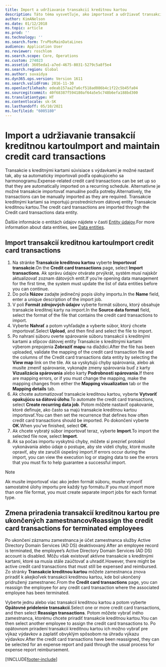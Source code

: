 ```yaml
---
title: Import a udržiavanie transakcií kreditnou kartou
description: Táto téma vysvetľuje, ako importovať a udržiavať transakcie kreditnými kartami súvisiace s výdavkami. Tieto transakcie je možné nastaviť tak, aby sa automaticky importovali podľa opakujúceho sa plánu, alebo podľa potreby je možné ich manuálne importovať.
author: KimANelson
ms.date: 01/12/2018
ms.topic: article
ms.prod: ''
ms.technology: ''
ms.search.form: TrvPbsMainDataLines
audience: Application User
ms.reviewer: roschlom
ms.search.scope: Core, Operations
ms.custom: 274023
ms.assetid: 3605eda1-a7ed-4675-8031-5279c5a8f5e4
ms.search.region: Global
ms.author: suvaidya
ms.dyn365.ops.version: Version 1611
ms.search.validFrom: 2016-11-30
ms.openlocfilehash: edeab157aa2fa6cf518ad086b4c1f22c5b45fa04
ms.sourcegitcommit: 40f68387f594180af64a5e5c748b6efa188bd300
ms.translationtype: HT
ms.contentlocale: sk-SK
ms.lasthandoff: 05/10/2021
ms.locfileid: "6005180"
---
```

# <a name="import-and-maintain-credit-card-transactions"></a><span data-ttu-id="8a916-104">Import a udržiavanie transakcií kreditnou kartou</span><span class="sxs-lookup"><span data-stu-id="8a916-104">Import and maintain credit card transactions</span></span>

<span data-ttu-id="8a916-105">Transakcie s kreditnými kartami súvisiace s výdavkami je možné nastaviť tak, aby sa automaticky importovali podľa opakujúceho sa harmonogramu.</span><span class="sxs-lookup"><span data-stu-id="8a916-105">Expense-related credit card transactions can be set up so that they are automatically imported on a recurring schedule.</span></span> <span data-ttu-id="8a916-106">Alternatívne je možné transakcie importovať manuálne podľa potreby.</span><span class="sxs-lookup"><span data-stu-id="8a916-106">Alternatively, the transactions can be manually imported as they are required.</span></span> <span data-ttu-id="8a916-107">Transakcie kreditnými kartami sa importujú prostredníctvom dátovej entity Transakcie kreditnou kartou.</span><span class="sxs-lookup"><span data-stu-id="8a916-107">The credit card transactions are imported through the Credit card transactions data entity.</span></span>

<span data-ttu-id="8a916-108">Ďalšie informácie o entitách údajov nájdete v časti [Entity údajov](/dynamics365/fin-ops-core/dev-itpro/data-entities/data-entities).</span><span class="sxs-lookup"><span data-stu-id="8a916-108">For more information about data entities, see [Data entities](/dynamics365/fin-ops-core/dev-itpro/data-entities/data-entities).</span></span>

## <a name="import-credit-card-transactions"></a><span data-ttu-id="8a916-109">Import transakcií kreditnou kartou</span><span class="sxs-lookup"><span data-stu-id="8a916-109">Import credit card transactions</span></span>

1. <span data-ttu-id="8a916-110">Na stránke **Transakcie kreditnou kartou** vyberte **Importovať transakcie**.</span><span class="sxs-lookup"><span data-stu-id="8a916-110">On the **Credit card transactions** page, select **Import transactions**.</span></span> <span data-ttu-id="8a916-111">Ak správu údajov otvárate prvýkrát, systém musí najskôr aktualizovať zoznam dátových entít.</span><span class="sxs-lookup"><span data-stu-id="8a916-111">If you’re opening data management for the first time, the system must update the list of data entities before you can continue.</span></span>
2. <span data-ttu-id="8a916-112">Do poľa **Názov** zadajte jedinečný popis úlohy importu.</span><span class="sxs-lookup"><span data-stu-id="8a916-112">In the **Name** field, enter a unique description of the import job.</span></span>
3. <span data-ttu-id="8a916-113">V poli **Formát zdrojových údajov** vyberte formát súboru, ktorý obsahuje transakcie kreditnej karty na import.</span><span class="sxs-lookup"><span data-stu-id="8a916-113">In the **Source data format** field, select the format of the file that contains the credit card transactions to import.</span></span>
4. <span data-ttu-id="8a916-114">Vyberte **Nahrať** a potom vyhľadajte a vyberte súbor, ktorý chcete importovať.</span><span class="sxs-lookup"><span data-stu-id="8a916-114">Select **Upload**, and then find and select the file to import.</span></span>
5. <span data-ttu-id="8a916-115">Po nahraní súboru overte spárovanie súboru transakcií s kreditnými kartami a stĺpcov dátovej entity Transakcie s kreditnými kartami výberom prepojenia **Zobraziť mapu** na dlaždici.</span><span class="sxs-lookup"><span data-stu-id="8a916-115">After the file has been uploaded, validate the mapping of the credit card transaction file and the columns of the Credit card transactions data entity by selecting the **View map** link on the tile.</span></span> <span data-ttu-id="8a916-116">Ak sa vyskytujú chyby spárovania, alebo ak musíte zmeniť spárovanie, vykonajte zmeny spárovania buď z karty **Vizualizácia spárovania** alebo karty **Podrobnosti spárovania**.</span><span class="sxs-lookup"><span data-stu-id="8a916-116">If there are mapping errors, or if you must change the mapping, make the mapping changes from either the **Mapping visualization** tab or the **Mapping details** tab.</span></span>
6. <span data-ttu-id="8a916-117">Ak chcete automatizovať transakcie kreditnou kartou, vyberte **Vytvoriť opakujúcu sa dátovú úlohu**.</span><span class="sxs-lookup"><span data-stu-id="8a916-117">To automate the credit card transactions, select **Create recurring data job**.</span></span> <span data-ttu-id="8a916-118">Potom môžete nastaviť opakovanie, ktoré definuje, ako často sa majú transakcie kreditnou kartou importovať.</span><span class="sxs-lookup"><span data-stu-id="8a916-118">You can then set the recurrence that defines how often credit card transactions should be imported.</span></span> <span data-ttu-id="8a916-119">Po dokončení vyberte **OK**.</span><span class="sxs-lookup"><span data-stu-id="8a916-119">When you’ve finished, select **OK**.</span></span>
7. <span data-ttu-id="8a916-120">Ak chcete vybratý súbor importovať teraz, vyberte **Import**.</span><span class="sxs-lookup"><span data-stu-id="8a916-120">To import the selected file now, select **Import**.</span></span>
8. <span data-ttu-id="8a916-121">Ak sa počas importu vyskytnú chyby, môžete si prezrieť protokol vykonávania alebo údaje o postupe, aby ste videli chyby, ktoré musíte opraviť, aby ste zaručili úspešný import.</span><span class="sxs-lookup"><span data-stu-id="8a916-121">If errors occur during the import, you can view the execution log or staging data to see the errors that you must fix to help guarantee a successful import.</span></span>

> [!NOTE]
> <span data-ttu-id="8a916-122">Ak musíte importovať viac ako jeden formát súboru, musíte vytvoriť samostatné úlohy importu pre každý typ formátu.</span><span class="sxs-lookup"><span data-stu-id="8a916-122">If you must import more than one file format, you must create separate import jobs for each format type.</span></span>

## <a name="reassign-the-credit-card-transactions-for-terminated-employees"></a><span data-ttu-id="8a916-123">Zmena priradenia transakcií kreditnou kartou pre ukončených zamestnancov</span><span class="sxs-lookup"><span data-stu-id="8a916-123">Reassign the credit card transactions for terminated employees</span></span>

<span data-ttu-id="8a916-124">Po ukončení záznamu zamestnanca je účet zamestnanca služby Active Directory Domain Services (AD DS) deaktivovaný.</span><span class="sxs-lookup"><span data-stu-id="8a916-124">After an employee record is terminated, the employee’s Active Directory Domain Services (AD DS) account is disabled.</span></span> <span data-ttu-id="8a916-125">Môžu však existovať aktívne transakcie s kreditnými kartami, ktoré sa musia stále zaúčtovať a uhradiť.</span><span class="sxs-lookup"><span data-stu-id="8a916-125">However, there might be active credit card transactions that must still be expensed and reimbursed.</span></span> <span data-ttu-id="8a916-126">Zo stránky **Transakcie kreditnou kartou** môžete zamestnanca znova priradiť k akejkoľvek transakcii kreditnou kartou, kde bol ukončený pridružený zamestnanec.</span><span class="sxs-lookup"><span data-stu-id="8a916-126">From the **Credit card transactions** page, you can reassign the employee for any credit card transaction where the associated employee has been terminated.</span></span>

<span data-ttu-id="8a916-127">Vyberte jednu alebo viac transakcií kreditnou kartou a potom vyberte **Opätovné pridelenie transakcií**.</span><span class="sxs-lookup"><span data-stu-id="8a916-127">Select one or more credit card transactions, and then select **Reassign transactions**.</span></span> <span data-ttu-id="8a916-128">Potom môžete vybrať iného zamestnanca, ktorému chcete priradiť transakcie kreditnou kartou.</span><span class="sxs-lookup"><span data-stu-id="8a916-128">You can then select another employee to assign the credit card transactions to.</span></span> <span data-ttu-id="8a916-129">Po opätovnom priradení transakcií kreditnou kartou ich možno vybrať pre výkaz výdavkov a zaplatiť obvyklým spôsobom na úhradu výkazu výdavkov.</span><span class="sxs-lookup"><span data-stu-id="8a916-129">After the credit card transactions have been reassigned, they can be selected for an expense report and paid through the usual process for expense report reimbursement.</span></span>


[!INCLUDE[footer-include](../includes/footer-banner.md)]
